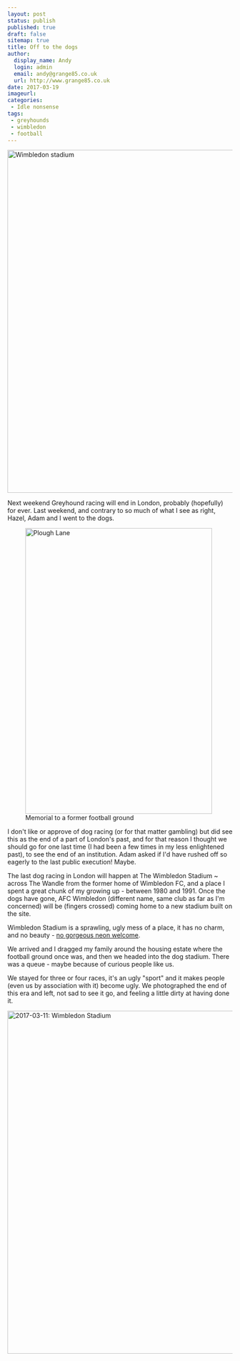 ```yaml
---
layout: post
status: publish
published: true
draft: false
sitemap: true
title: Off to the dogs
author:
  display_name: Andy
  login: admin
  email: andy@grange85.co.uk
  url: http://www.grange85.co.uk
date: 2017-03-19
imageurl: 
categories:
 - Idle nonsense
tags:
 - greyhounds
 - wimbledon
 - football
---
```

<a data-flickr-embed="true"  href="https://www.flickr.com/photos/grange85/33525427535/in/dateposted/" title="Wimbledon stadium"><img src="https://c1.staticflickr.com/3/2934/33525427535_01430c13d6_b.jpg" width="1024" height="768" alt="Wimbledon stadium"></a>
<p>Next weekend Greyhound racing will end in London, probably (hopefully) for ever. Last weekend, and contrary to so much of what I see as right, Hazel, Adam and I went to the dogs.</p>
<div class="col-md-6 pull-right"><figure class="caption aligncenter"><a data-flickr-embed="true"  href="https://www.flickr.com/photos/moley75/33251702812/in/dateposted/" title="Plough Lane"><img src="https://c1.staticflickr.com/4/3711/33251702812_2e7cda0723_z.jpg" width="418" height="640" alt="Plough Lane"></a><figcaption class="caption-text">Memorial to a former football ground</figcaption></figure></div>
<p>I don't like or approve of dog racing (or for that matter gambling) but did see this as the end of a part of London's past, and for that reason I thought we should go for one last time (I had been a few times in my less enlightened past), to see the end of an institution. Adam asked if I'd have rushed off so eagerly to the last public execution! Maybe.</p>

<p>The last dog racing in London will happen at The Wimbledon Stadium ~ across The Wandle from the former home of Wimbledon FC, and a place I spent a great chunk of my growing up - between 1980 and 1991. Once the dogs have gone, AFC Wimbledon (different name, same club as far as I'm concerned) will be (fingers crossed) coming home to a new stadium built on the site.</p>
<p>Wimbledon Stadium is a sprawling, ugly mess of a place, it has no charm, and no beauty - <a href="https://flic.kr/p/6ibCFX">no gorgeous neon welcome</a>.</p>
<p>We arrived and I dragged my family around the housing estate where the football ground once was, and then we headed into the dog stadium. There was a queue - maybe because of curious people like us.</p>
<p>We stayed for three or four races, it's an ugly "sport" and it makes people (even us by association with it) become ugly. We photographed the end of this era and left, not sad to see it go, and feeling a little dirty at having done it.</p>

<a data-flickr-embed="true" data-header="true"  href="https://www.flickr.com/photos/grange85/albums/72157681584425415" title="2017-03-11: Wimbledon Stadium"><img src="https://c1.staticflickr.com/4/3950/33525429935_91cac9701e_b.jpg" width="1024" height="768" alt="2017-03-11: Wimbledon Stadium"></a>

<script async src="//embedr.flickr.com/assets/client-code.js" charset="utf-8"></script>